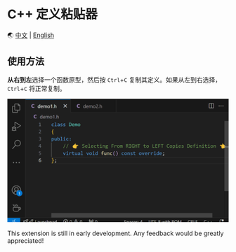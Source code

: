 # C++ 定义粘贴器

🌏 [中文](README.zh-CN.md) | [English](README.md)

## 使用方法

**从右到左**选择一个函数原型，然后按 `Ctrl`+`C` 复制其定义。如果从左到右选择，`Ctrl`+`C` 将正常复制。

![demo](img/magic-copy-demo.gif)

This extension is still in early development. Any feedback would be greatly appreciated!
